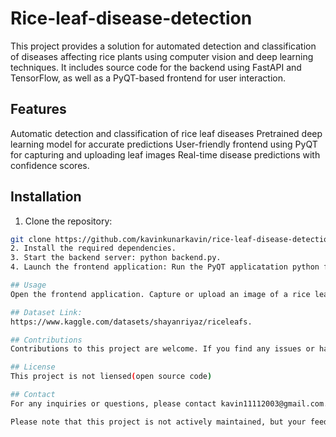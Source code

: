 # Rice-leaf-disease-detection

This project provides a solution for automated detection and classification of diseases affecting rice plants using computer vision and deep learning techniques. It includes source code for the backend using FastAPI and TensorFlow, as well as a PyQT-based frontend for user interaction.

## Features

Automatic detection and classification of rice leaf diseases Pretrained deep learning model for accurate predictions User-friendly frontend using PyQT for capturing and uploading leaf images Real-time disease predictions with confidence scores.

## Installation
1. Clone the repository:
 ```bash
git clone https://github.com/kavinkunarkavin/rice-leaf-disease-detection.git
2. Install the required dependencies.
3. Start the backend server: python backend.py.
4. Launch the frontend application: Run the PyQT applicatation python frontend.py.

## Usage
Open the frontend application. Capture or upload an image of a rice leaf. Click the "Predict" button to initiate disease detection. View the predicted class and confidence score for the detected disease.

## Dataset Link:
https://www.kaggle.com/datasets/shayanriyaz/riceleafs.

## Contributions
Contributions to this project are welcome. If you find any issues or have suggestions for improvements, please feel free to submit a pull request or open an issue.

## License
This project is not liensed(open source code)

## Contact
For any inquiries or questions, please contact kavin11112003@gmail.com.

Please note that this project is not actively maintained, but your feedback is still highly appreciated.
